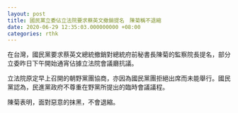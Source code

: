 ```yaml
---
layout: post
title: 國民黨立委佔立法院要求蔡英文撤銷提名　陳菊稱不退縮
date: 2020-06-29 12:35:03.000000000 +08:00
categories: rthk
---
```


在台灣，國民黨要求蔡英文總統撤銷對總統府前秘書長陳菊的監察院長提名，部分立委昨日下午開始通宵佔據立法院會議廳抗議。

立法院原定早上召開的朝野黨團協商，亦因為國民黨團拒絕出席而未能舉行。國民黨認為，民進黨政府不尊重在野黨所提出的臨時會議議程。

陳菊表明，面對惡意的抹黑，不會退縮。
